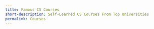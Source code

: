 ```yaml
---
title: Famous CS Courses
short-description: Self-Learned CS Courses From Top Universities
permalink: Courses
---
```

